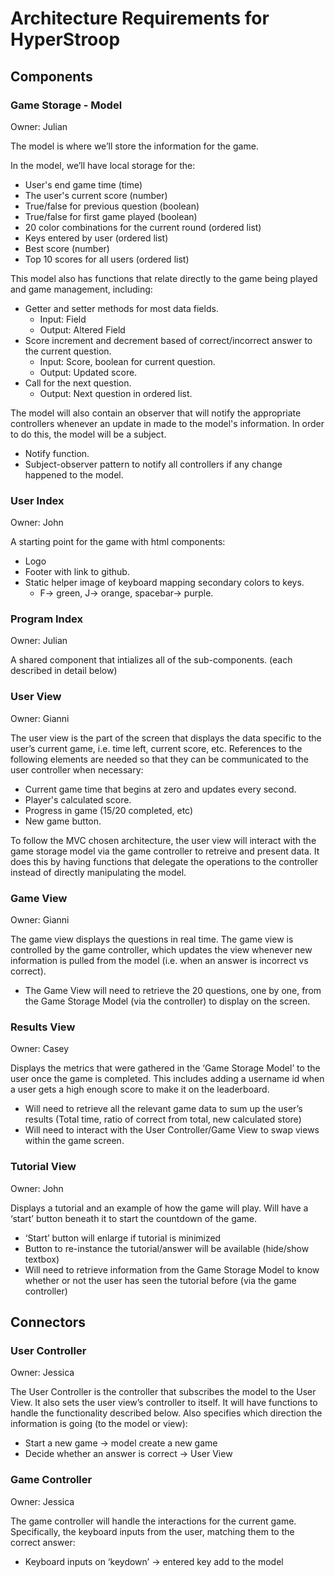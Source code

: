 # Architecture Requirements for HyperStroop

## Components

### Game Storage - Model

Owner: Julian

The model is where we’ll store the information for the game. 

In the model, we’ll have local storage for the:
* User's end game time (time)
* The user's current score (number)
* True/false for previous question (boolean)
* True/false for first game played (boolean)
* 20 color combinations for the current round (ordered list)
* Keys entered by user (ordered list)
* Best score (number)
* Top 10 scores for all users (ordered list)

This model also has functions that relate directly to the game being played and game management, including:
* Getter and setter methods for most data fields.
  * Input: Field
  * Output: Altered Field
* Score increment and decrement based of correct/incorrect answer to the current question.
  * Input: Score, boolean for current question.
  * Output: Updated score.
* Call for the next question.
  * Output: Next question in ordered list.

The model will also contain an observer that will notify the appropriate controllers whenever an update in made to the model's information. 
In order to do this, the model will be a subject.
* Notify function.
* Subject-observer pattern to notify all controllers if any change happened to the model.

### User Index

Owner: John

A starting point for the game with html components:
* Logo
* Footer with link to github.
* Static helper image of keyboard mapping secondary colors to keys.
  * F-> green, J-> orange, spacebar-> purple.

### Program Index

Owner: Julian

A shared component that intializes all of the sub-components. (each described in detail below)

### User View

Owner: Gianni

The user view is the part of the screen that displays the data specific to the user’s current game, i.e. time left, current score, etc. 
References to the following elements are needed so that they can be communicated to the user controller when necessary:
* Current game time that begins at zero and updates every second.
* Player's calculated score.
* Progress in game (15/20 completed, etc)
* New game button.

To follow the MVC chosen architecture, the user view will interact with the game storage model via the game controller to retreive and present data.
It does this by having functions that delegate the operations to the controller instead of directly manipulating the model.

### Game View

Owner: Gianni

The game view displays the questions in real time. The game view is controlled by the game controller, 
which updates the view whenever new information is pulled from the model (i.e. when an answer is incorrect vs correct).
* The Game View will need to retrieve the 20 questions, one by one, from the Game Storage Model (via the controller) to display on the screen.


### Results View

Owner: Casey

Displays the metrics that were gathered in the ‘Game Storage Model’ to the user once the game is completed. 
This includes adding a username id when a user gets a high enough score to make it on the leaderboard.
* Will need to retrieve all the relevant game data to sum up the user’s results (Total time, ratio of correct from total, new calculated store)
* Will need to interact with the User Controller/Game View to swap views within the game screen.


### Tutorial View

Owner: John

Displays a tutorial and an example of how the game will play. Will have a ‘start’ button beneath it to start the countdown of the game.
* ‘Start’ button will enlarge if tutorial is minimized
* Button to re-instance the tutorial/answer will be available (hide/show textbox)
* Will need to retrieve information from the Game Storage Model to know whether or not the user has seen the tutorial before (via the game controller)

## Connectors

### User Controller

Owner: Jessica

The User Controller is the controller that subscribes the model to the User View. 
It also sets the user view’s controller to itself. It will have functions to handle the functionality described below. 
Also specifies which direction the information is going (to the model or view):
* Start a new game → model create a new game
* Decide whether an answer is correct → User View

### Game Controller

Owner: Jessica

The game controller will handle the interactions for the current game. 
Specifically, the keyboard inputs from the user, matching them to the correct answer:
* Keyboard inputs on ‘keydown’ → entered key add to the model
